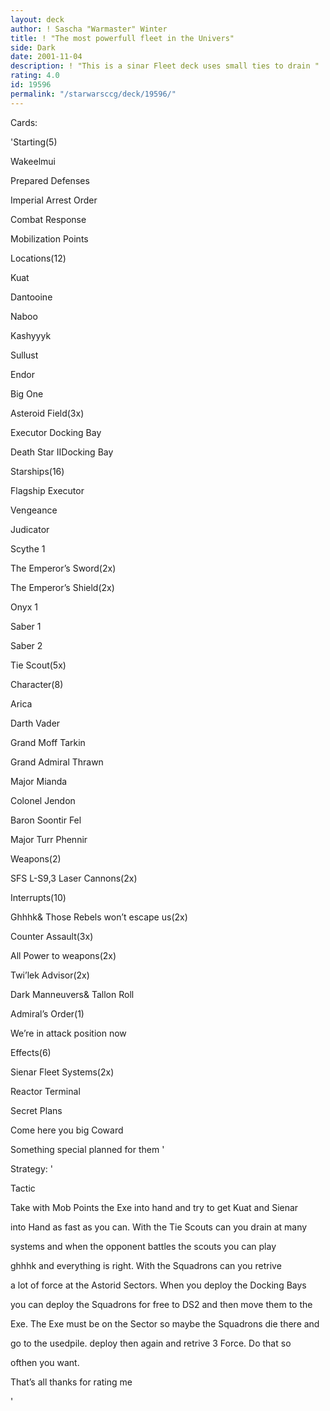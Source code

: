 ```yaml
---
layout: deck
author: ! Sascha "Warmaster" Winter
title: ! "The most powerfull fleet in the Univers"
side: Dark
date: 2001-11-04
description: ! "This is a sinar Fleet deck uses small ties to drain "
rating: 4.0
id: 19596
permalink: "/starwarsccg/deck/19596/"
---
```

Cards: 

'Starting(5)


Wakeelmui

Prepared Defenses

Imperial Arrest Order

Combat Response

Mobilization Points


Locations(12)


Kuat

Dantooine

Naboo

Kashyyyk

Sullust

Endor

Big One

Asteroid Field(3x)

Executor Docking Bay

Death Star IIDocking Bay


Starships(16)


Flagship Executor

Vengeance

Judicator

Scythe 1

The Emperor’s Sword(2x)

The Emperor’s Shield(2x)

Onyx 1

Saber 1

Saber 2

Tie Scout(5x)


Character(8)


Arica

Darth Vader

Grand Moff Tarkin

Grand Admiral Thrawn

Major Mianda

Colonel Jendon

Baron Soontir Fel

Major Turr Phennir


Weapons(2)


SFS L-S9,3 Laser Cannons(2x)


Interrupts(10)


Ghhhk& Those Rebels won’t escape us(2x)

Counter Assault(3x)

All Power to weapons(2x)

Twi’lek Advisor(2x)

Dark Manneuvers& Tallon Roll


Admiral’s Order(1)


We’re in attack position now 


Effects(6)


Sienar Fleet Systems(2x)

Reactor Terminal

Secret Plans

Come here you big Coward

Something special planned for them  '

Strategy: '

Tactic


Take with Mob Points the Exe into hand and try to get Kuat and Sienar 

into Hand as fast as you can. With the Tie Scouts can you drain at many

systems and when the opponent battles the scouts you can play 

ghhhk and everything is right. With the Squadrons can you retrive 

a lot of force at the Astorid Sectors. When you deploy the Docking Bays

you can deploy the Squadrons for free to DS2 and then move them to the 

Exe. The Exe must be on the Sector so maybe the Squadrons die there and 

go to the usedpile. deploy then again and retrive 3 Force. Do that so

ofthen you want.  


That’s all thanks for rating me

'

